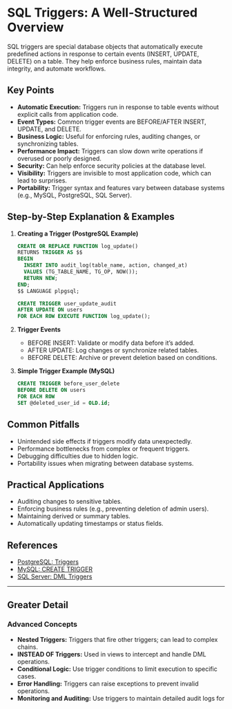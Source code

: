 # SQL Triggers: A Well-Structured Overview

SQL triggers are special database objects that automatically execute predefined actions in response to certain events (INSERT, UPDATE, DELETE) on a table. They help enforce business rules, maintain data integrity, and automate workflows.

## Key Points

- **Automatic Execution:** Triggers run in response to table events without explicit calls from application code.
- **Event Types:** Common trigger events are BEFORE/AFTER INSERT, UPDATE, and DELETE.
- **Business Logic:** Useful for enforcing rules, auditing changes, or synchronizing tables.
- **Performance Impact:** Triggers can slow down write operations if overused or poorly designed.
- **Security:** Can help enforce security policies at the database level.
- **Visibility:** Triggers are invisible to most application code, which can lead to surprises.
- **Portability:** Trigger syntax and features vary between database systems (e.g., MySQL, PostgreSQL, SQL Server).

## Step-by-Step Explanation & Examples

1. **Creating a Trigger (PostgreSQL Example)**
   ```sql
   CREATE OR REPLACE FUNCTION log_update()
   RETURNS TRIGGER AS $$
   BEGIN
     INSERT INTO audit_log(table_name, action, changed_at)
     VALUES (TG_TABLE_NAME, TG_OP, NOW());
     RETURN NEW;
   END;
   $$ LANGUAGE plpgsql;

   CREATE TRIGGER user_update_audit
   AFTER UPDATE ON users
   FOR EACH ROW EXECUTE FUNCTION log_update();
   ```

2. **Trigger Events**
   - BEFORE INSERT: Validate or modify data before it’s added.
   - AFTER UPDATE: Log changes or synchronize related tables.
   - BEFORE DELETE: Archive or prevent deletion based on conditions.

3. **Simple Trigger Example (MySQL)**
   ```sql
   CREATE TRIGGER before_user_delete
   BEFORE DELETE ON users
   FOR EACH ROW
   SET @deleted_user_id = OLD.id;
   ```

## Common Pitfalls

- Unintended side effects if triggers modify data unexpectedly.
- Performance bottlenecks from complex or frequent triggers.
- Debugging difficulties due to hidden logic.
- Portability issues when migrating between database systems.

## Practical Applications

- Auditing changes to sensitive tables.
- Enforcing business rules (e.g., preventing deletion of admin users).
- Maintaining derived or summary tables.
- Automatically updating timestamps or status fields.

## References

- [PostgreSQL: Triggers](https://www.postgresql.org/docs/current/plpgsql-trigger.html)
- [MySQL: CREATE TRIGGER](https://dev.mysql.com/doc/refman/8.0/en/create-trigger.html)
- [SQL Server: DML Triggers](https://learn.microsoft.com/en-us/sql/t-sql/statements/create-trigger-transact-sql)

---

## Greater Detail

### Advanced Concepts

- **Nested Triggers:** Triggers that fire other triggers; can lead to complex chains.
- **INSTEAD OF Triggers:** Used in views to intercept and handle DML operations.
- **Conditional Logic:** Use trigger conditions to limit execution to specific cases.
- **Error Handling:** Triggers can raise exceptions to prevent invalid operations.
- **Monitoring and Auditing:** Use triggers to maintain detailed audit logs for